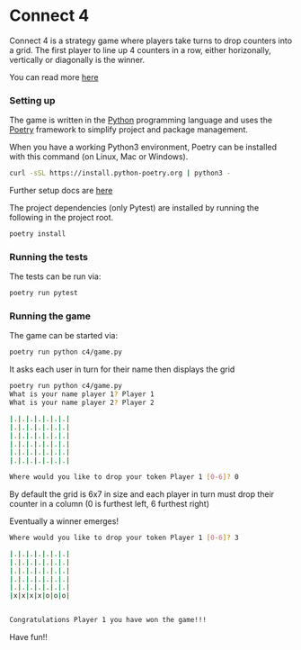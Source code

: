 Connect 4
=====

Connect 4 is a strategy game where players take turns to drop counters into a grid.
The first player to line up 4 counters in a row, either horizonally, vertically or diagonally is the winner.

You can read more [here](https://en.wikipedia.org/wiki/Connect_Four)

### Setting up

The game is written in the [Python](https://www.python.org/) programming language and uses the [Poetry](https://python-poetry.org/) framework to simplify project and package management.

When you have a working Python3 environment, Poetry can be installed with this command (on Linux, Mac or Windows).

```bash
curl -sSL https://install.python-poetry.org | python3 -
```

Further setup docs are [here](https://python-poetry.org/docs/)

The project dependencies (only Pytest) are installed by running the following in the project root.

```bash
poetry install
```

### Running the tests

The tests can be run via:

```bash
poetry run pytest
```

### Running the game

The game can be started via:

```bash
poetry run python c4/game.py
```

It asks each user in turn for their name then displays the grid

```bash
poetry run python c4/game.py
What is your name player 1? Player 1
What is your name player 2? Player 2

|.|.|.|.|.|.|.|
|.|.|.|.|.|.|.|
|.|.|.|.|.|.|.|
|.|.|.|.|.|.|.|
|.|.|.|.|.|.|.|
|.|.|.|.|.|.|.|

Where would you like to drop your token Player 1 [0-6]? 0
```

By default the grid is 6x7 in size and each player in turn must drop their counter in a column (0 is furthest left, 6 furthest right)

Eventually a winner emerges!

```bash
Where would you like to drop your token Player 1 [0-6]? 3

|.|.|.|.|.|.|.|
|.|.|.|.|.|.|.|
|.|.|.|.|.|.|.|
|.|.|.|.|.|.|.|
|.|.|.|.|.|.|.|
|x|x|x|x|o|o|o|


Congratulations Player 1 you have won the game!!!
```

Have fun!!